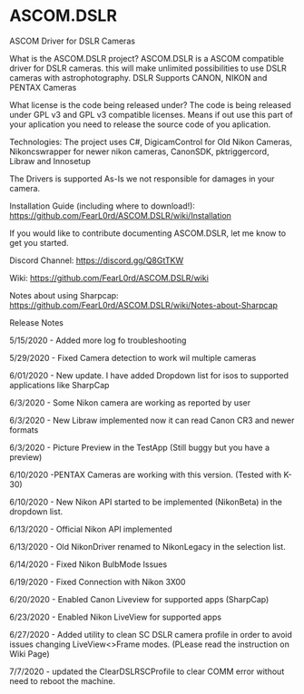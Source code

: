 # ASCOM.DSLR
ASCOM Driver for DSLR Cameras

What is the ASCOM.DSLR project?
ASCOM.DSLR is a ASCOM compatible driver for DSLR cameras. this will make unlimited possibilities to use DSLR cameras with astrophotography.
DSLR Supports CANON, NIKON and PENTAX Cameras

What license is the code being released under?
The code is being released under GPL v3 and GPL v3 compatible licenses. Means if out use this part of your aplication you need to release the source code of you aplication.

Technologies:
The project uses C#, DigicamControl for Old Nikon Cameras, Nikoncswrapper for newer nikon cameras, CanonSDK, pktriggercord, Libraw and Innosetup

The Drivers is supported As-Is we not responsible for damages in your camera.

Installation Guide (including where to download!): https://github.com/FearL0rd/ASCOM.DSLR/wiki/Installation

If you would like to contribute documenting ASCOM.DSLR, let me know to get you started.

Discord Channel: https://discord.gg/Q8GtTKW

Wiki: https://github.com/FearL0rd/ASCOM.DSLR/wiki

Notes about using Sharpcap: https://github.com/FearL0rd/ASCOM.DSLR/wiki/Notes-about-Sharpcap

Release Notes

5/15/2020 - Added more log fo troubleshooting

5/29/2020 - Fixed Camera detection to work wil multiple cameras

6/01/2020 - New update. I have added Dropdown list for isos to supported applications like SharpCap

6/3/2020 - Some Nikon camera are working as reported by user

6/3/2020 - New Libraw implemented now it can read Canon CR3 and newer formats

6/3/2020 - Picture Preview in the TestApp (Still buggy but you have a preview)

6/10/2020 -PENTAX Cameras are working with this version. (Tested with K-30)

6/10/2020 - New Nikon API started to be implemented (NikonBeta) in the dropdown list.

6/13/2020 - Official Nikon API implemented

6/13/2020 - Old NikonDriver renamed to NikonLegacy in the selection list.

6/14/2020 - Fixed  Nikon BulbMode Issues

6/19/2020 - Fixed Connection with Nikon 3X00

6/20/2020 - Enabled Canon Liveview for supported apps (SharpCap)

6/23/2020 - Enabled Nikon LiveView for supported apps 

6/27/2020 - Added utility to clean SC DSLR camera profile in order to avoid issues changing LiveView<>Frame modes. (PLease read the instruction on Wiki Page)

7/7/2020 - updated the ClearDSLRSCProfile to clear COMM error without need to reboot the machine.
